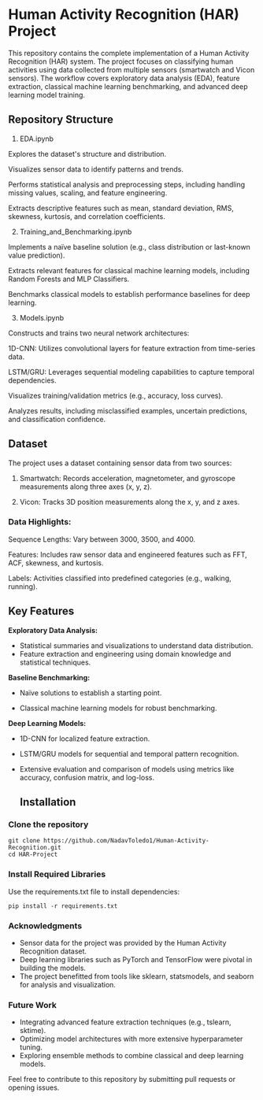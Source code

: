 # Human Activity Recognition (HAR) Project
This repository contains the complete implementation of a Human Activity Recognition (HAR) system. The project focuses on classifying human activities using data collected from multiple sensors (smartwatch and Vicon sensors). The workflow covers exploratory data analysis (EDA), feature extraction, classical machine learning benchmarking, and advanced deep learning model training.

## Repository Structure
1. EDA.ipynb

Explores the dataset's structure and distribution.

Visualizes sensor data to identify patterns and trends.

Performs statistical analysis and preprocessing steps, including handling missing values, scaling, and feature engineering.

Extracts descriptive features such as mean, standard deviation, RMS, skewness, kurtosis, and correlation coefficients.

2. Training_and_Benchmarking.ipynb

Implements a naïve baseline solution (e.g., class distribution or last-known value prediction).

Extracts relevant features for classical machine learning models, including Random Forests and MLP Classifiers.

Benchmarks classical models to establish performance baselines for deep learning.

3. Models.ipynb

Constructs and trains two neural network architectures:

1D-CNN: Utilizes convolutional layers for feature extraction from time-series data.

LSTM/GRU: Leverages sequential modeling capabilities to capture temporal dependencies.

Visualizes training/validation metrics (e.g., accuracy, loss curves).

Analyzes results, including misclassified examples, uncertain predictions, and classification confidence.

## Dataset

The project uses a dataset containing sensor data from two sources:

1. Smartwatch: Records acceleration, magnetometer, and gyroscope measurements along three axes (x, y, z).
   
2. Vicon: Tracks 3D position measurements along the x, y, and z axes.

### Data Highlights:
Sequence Lengths: Vary between 3000, 3500, and 4000.

Features: Includes raw sensor data and engineered features such as FFT, ACF, skewness, and kurtosis.

Labels: Activities classified into predefined categories (e.g., walking, running).

## Key Features

**Exploratory Data Analysis:**

- Statistical summaries and visualizations to understand data distribution.
- Feature extraction and engineering using domain knowledge and statistical techniques.

**Baseline Benchmarking:**

- Naïve solutions to establish a starting point.
  
- Classical machine learning models for robust benchmarking.
  
**Deep Learning Models:**

- 1D-CNN for localized feature extraction.
  
- LSTM/GRU models for sequential and temporal pattern recognition.
  
- Extensive evaluation and comparison of models using metrics like accuracy, confusion matrix, and log-loss.

  ## Installation
### Clone the repository
    git clone https://github.com/NadavToledo1/Human-Activity-Recognition.git  
    cd HAR-Project  

### Install Required Libraries
Use the requirements.txt file to install dependencies:

    pip install -r requirements.txt 

### Acknowledgments
- Sensor data for the project was provided by the Human Activity Recognition dataset.
- Deep learning libraries such as PyTorch and TensorFlow were pivotal in building the models.
- The project benefitted from tools like sklearn, statsmodels, and seaborn for analysis and visualization.

### Future Work
- Integrating advanced feature extraction techniques (e.g., tslearn, sktime).
- Optimizing model architectures with more extensive hyperparameter tuning.
- Exploring ensemble methods to combine classical and deep learning models.
  
Feel free to contribute to this repository by submitting pull requests or opening issues.
